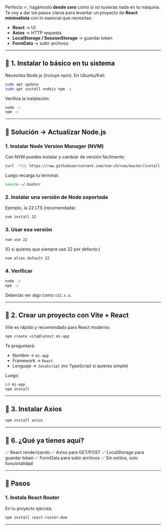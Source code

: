 Perfecto 🔥, hagámoslo **desde cero** como si no tuvieras nada en tu máquina. Te voy a dar los pasos claros para levantar un proyecto de **React minimalista** con lo esencial que necesitas:

* **React** → UI
* **Axios** → HTTP requests
* **LocalStorage / SessionStorage** → guardar token
* **FormData** → subir archivos

---

## 🔹 1. Instalar lo básico en tu sistema

Necesitas Node.js (incluye npm).
En Ubuntu/Kali:

```bash
sudo apt update
sudo apt install nodejs npm -y
```

Verifica la instalación:

```bash
node -v
npm -v
```

---

## 🔹 Solución → Actualizar Node.js

### 1. Instalar Node Version Manager (NVM)

Con NVM puedes instalar y cambiar de versión fácilmente:

```bash
curl -fsSL https://raw.githubusercontent.com/nvm-sh/nvm/master/install.sh | bash
```

Luego recarga tu terminal:

```bash
source ~/.bashrc
```

### 2. Instalar una versión de Node soportada

Ejemplo, la 22 LTS (recomendada):

```bash
nvm install 22
```

### 3. Usar esa versión

```bash
nvm use 22
```

(O si quieres que siempre use 22 por defecto:)

```bash
nvm alias default 22
```

### 4. Verificar

```bash
node -v
npm -v
```

Deberías ver algo como `v22.x.x`.

---

## 🔹 2. Crear un proyecto con Vite + React

Vite es rápido y recomendado para React moderno.

```bash
npm create vite@latest mi-app
```

Te preguntará:

* Nombre → `mi-app`
* Framework → `React`
* Lenguaje → `JavaScript` (no TypeScript si quieres simple)

Luego:

```bash
cd mi-app
npm install
```

---

## 🔹 3. Instalar Axios

```bash
npm install axios
```

---

## 🔹 6. ¿Qué ya tienes aquí?

✅ React renderizando
✅ Axios para GET/POST
✅ LocalStorage para guardar token
✅ FormData para subir archivos
✅ Sin estilos, solo funcionalidad

---

## 🔧 Pasos

### 1. Instala React Router

En tu proyecto ejecuta:

```bash
npm install react-router-dom
```

---
